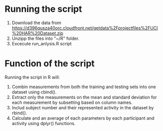 Running the script
============================
1. Download the data from https://d396qusza40orc.cloudfront.net/getdata%2Fprojectfiles%2FUCI%20HAR%20Dataset.zip 
2. Unzipp the files into "~/R" folder.
3. Excecute run_anlysis.R script


Function of the script
=============================
Running the script in R will:

1. Combin measurements from both the training and testing sets into one dataset using cbind(). 
2. Extract only the measurements on the mean and standard deviation for each measurement by subsetting based on column names.
3. Includ subject number and their represented activity in the dataset by rbind().
4. Calculate and an average of each parameters by each participant and activity using dplyr() functions.



